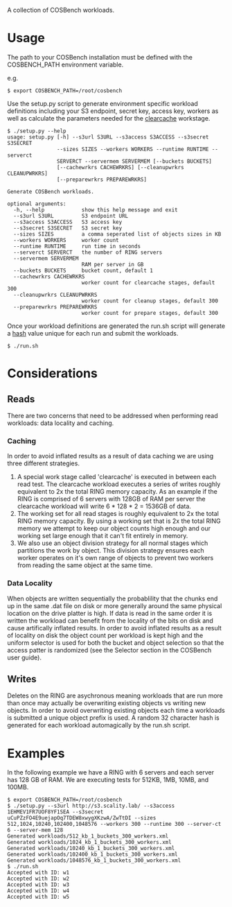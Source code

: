 A collection of COSBench workloads.

# Usage

The path to your COSBench installation must be defined with the COSBENCH_PATH environment variable.

e.g.
```
$ export COSBENCH_PATH=/root/cosbench
```

Use the setup.py script to generate environment specific workload definitions including your S3 endpoint, secret key, access key, workers as well as calculate the parameters needed for the [clearcache](#caching) workstage.

```
$ ./setup.py --help
usage: setup.py [-h] --s3url S3URL --s3access S3ACCESS --s3secret S3SECRET
                --sizes SIZES --workers WORKERS --runtime RUNTIME --serverct
                SERVERCT --servermem SERVERMEM [--buckets BUCKETS]
                [--cachewrkrs CACHEWRKRS] [--cleanupwrkrs CLEANUPWRKRS]
                [--preparewrkrs PREPAREWRKRS]

Generate COSBench workloads.

optional arguments:
  -h, --help            show this help message and exit
  --s3url S3URL         S3 endpoint URL
  --s3access S3ACCESS   S3 access key
  --s3secret S3SECRET   S3 secret key
  --sizes SIZES         a comma seperated list of objects sizes in KB
  --workers WORKERS     worker count
  --runtime RUNTIME     run time in seconds
  --serverct SERVERCT   the number of RING servers
  --servermem SERVERMEM
                        RAM per server in GB
  --buckets BUCKETS     bucket count, default 1
  --cachewrkrs CACHEWRKRS
                        worker count for clearcache stages, default 300
  --cleanupwrkrs CLEANUPWRKRS
                        worker count for cleanup stages, default 300
  --preparewrkrs PREPAREWRKRS
                        worker count for prepare stages, default 300
```

Once your workload definitions are generated the run.sh script will generate a [hash](#writes) value unique for each run and submit the workloads.

```
$ ./run.sh
```

# Considerations

## Reads

There are two concerns that need to be addressed when performing read workloads: data locality and caching.

### Caching

In order to avoid inflated results as a result of data caching we are using three different strategies.

1. A special work stage called 'clearcache' is executed in between each read test. The clearcache workload executes a series of writes roughly equivalent to 2x the total RING memory capacity. As an example if the RING is comprised of 6 servers with 128GB of RAM per server the clearcache workload will write 6 * 128 * 2 = 1536GB of data.
2. The working set for all read stages is roughly equivalent to 2x the total RING memory capacity. By using a working set that is 2x the total RING memory we attempt to keep our object counts high enough and our working set large enough that it can't fit entirely in memory.
3. We also use an object division strategy for all normal stages which partitions the work by object. This division strategy ensures each worker operates on it's own range of objects to prevent two workers from reading the same object at the same time. 

### Data Locality

When objects are written sequentially the probablility that the chunks end up in the same .dat file on disk or more generally around the same physical location on the drive platter is high. If data is read in the same order it is written the workload can benefit from the locality of the bits on disk and cause artifically inflated results. In order to avoid inflated results as a result of locality on disk the object count per workload is kept high and the uniform selector is used for both the bucket and object selection so that the access patter is randomized (see the Selector section in the COSBench user guide).

## Writes

Deletes on the RING are asychronous meaning workloads that are run more than once may actually be overwriting existing objects vs writing new objects. In order to avoid overwriting existing objects each time a workloads is submitted a unique object prefix is used. A random 32 character hash is generated for each workload automagically by the run.sh script.

# Examples

In the following example we have a RING with 6 servers and each server has 128 GB of RAM. We are executing tests for 512KB, 1MB, 10MB, and 100MB.

```
$ export COSBENCH_PATH=/root/cosbench
$ ./setup.py --s3url http://s3.scality.lab/ --s3access 1EHMEV1FR7UOF8YF1SEA --s3secret uCuPZzFO4E9uejapOq7TDEW8xwygXKzwA/ZwTtDI --sizes 512,1024,10240,102400,1048576 --workers 300 --runtime 300 --server-ct 6 --server-mem 128
Generated workloads/512_kb_1_buckets_300_workers.xml
Generated workloads/1024_kb_1_buckets_300_workers.xml
Generated workloads/10240_kb_1_buckets_300_workers.xml
Generated workloads/102400_kb_1_buckets_300_workers.xml
Generated workloads/1048576_kb_1_buckets_300_workers.xml
$ ./run.sh
Accepted with ID: w1
Accepted with ID: w2
Accepted with ID: w3
Accepted with ID: w4
Accepted with ID: w5
```


